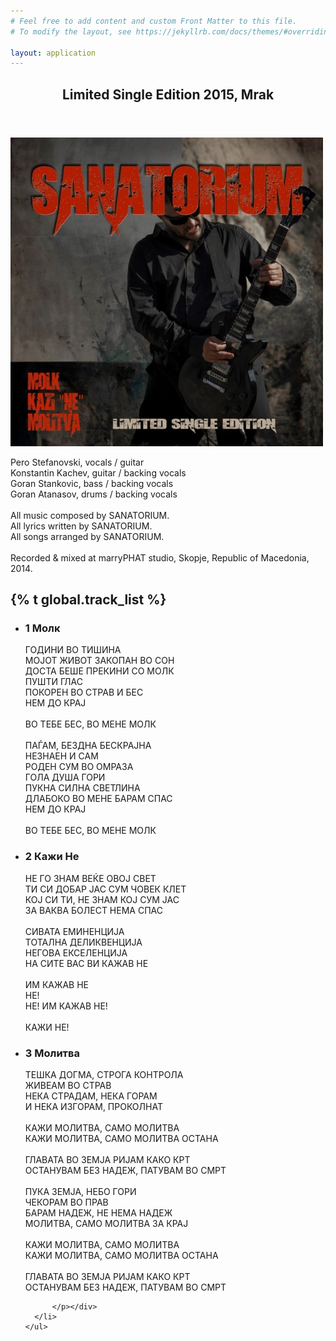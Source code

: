 ```yaml
---
# Feel free to add content and custom Front Matter to this file.
# To modify the layout, see https://jekyllrb.com/docs/themes/#overriding-theme-defaults

layout: application
---
```


<article class='release'>
  <div class='releaseDetails'>
    <header>
      <h2 class='title'>
        Limited Single Edition
        <span>2015, Mrak</span>
      </h2>
    </header>
    <div class='cover'><img alt="Limited_single_edition" src="/uploads/release/cover/limited_single_edition.jpg" /></div>
    <footer>
      <p>Pero Stefanovski, vocals / guitar<br />Konstantin Kachev, guitar / backing vocals<br />Goran Stankovic, bass / backing vocals<br />Goran Atanasov, drums / backing vocals<br /><br />All music composed by SANATORIUM.<br />
        All lyrics written by SANATORIUM.<br />
        All songs arranged by SANATORIUM.<br /><br />Recorded &amp; mixed at marryPHAT studio, Skopje, Republic of Macedonia, 2014.</p>
    </footer>
  </div>
  <aside class='trackList'>
    <h2 class='title'>{% t global.track_list %}</h2>
    <ul class='songs'>
      <li>
        <h3>
          <span>1</span>
          Молк
        </h3>
        <div class='song'><p>ГОДИНИ ВО ТИШИНА<br />
            МОЈОТ ЖИВОТ ЗАКОПАН ВО СОН<br />
            ДОСТА БЕШЕ ПРЕКИНИ СО МОЛК<br />
            ПУШТИ ГЛАС<br />
            ПОКОРЕН ВО СТРАВ И БЕС<br />
            НЕМ ДО КРАЈ<br /><br />
            ВО ТЕБЕ БЕС, ВО МЕНЕ МОЛК<br /><br />
            ПАЃАМ, БЕЗДНА БЕСКРАЈНА<br />
            НЕЗНАЕН И САМ<br />
            РОДЕН СУМ ВО ОМРАЗА<br />
            ГОЛА ДУША ГОРИ<br />
            ПУКНА СИЛНА СВЕТЛИНА<br />
            ДЛАБОКО ВО МЕНЕ БАРАМ СПАС<br />
            НЕМ ДО КРАЈ<br /><br />
            ВО ТЕБЕ БЕС, ВО МЕНЕ МОЛК
          </p></div>
      </li>
      <li>
        <h3>
          <span>2</span>
          Кажи Не
        </h3>
        <div class='song'><p>НЕ ГО ЗНАМ ВЕЌЕ ОВОЈ СВЕТ<br />
            ТИ СИ ДОБАР ЈАС СУМ ЧОВЕК КЛЕТ<br />
            КОЈ СИ ТИ, НЕ ЗНАМ КОЈ СУМ ЈАС<br />
            ЗА ВАКВА БОЛЕСТ НЕМА СПАС<br />
            <br />
            СИВАТА ЕМИНЕНЦИЈА<br />
            ТОТАЛНА ДЕЛИКВЕНЦИЈА<br />
            НЕГОВА ЕКСЕЛЕНЦИЈА<br />
            НА СИТЕ ВАС ВИ КАЖАВ НЕ<br />
            <br />
            ИМ КАЖАВ НЕ<br />
            НЕ!<br />
            НЕ! ИМ КАЖАВ НЕ!<br />
            <br />
            КАЖИ НЕ!<br />
          </p></div>
      </li>
      <li>
        <h3>
          <span>3</span>
          Молитва
        </h3>
        <div class='song'><p>ТЕШКА ДОГМА, СТРОГА КОНТРОЛА<br />
            ЖИВЕАМ ВО СТРАВ<br />
            НЕКА СТРАДАМ, НЕКА ГОРАМ<br />
            И НЕКА ИЗГОРАМ, ПРОКОЛНАТ<br />
            <br />
            КАЖИ МОЛИТВА, САМО МОЛИТВА<br />
            КАЖИ МОЛИТВА, САМО МОЛИТВА ОСТАНА<br />
            <br />
            ГЛАВАТА ВО ЗЕМЈА РИЈАМ КАКО КРТ<br />
            ОСТАНУВАМ БЕЗ НАДЕЖ, ПАТУВАМ ВО СМРТ<br />
            <br />
            ПУКА ЗЕМЈА, НЕБО ГОРИ<br />
            ЧЕКОРАМ ВО ПРАВ<br />
            БАРАМ НАДЕЖ, НЕ НЕМА НАДЕЖ<br />
            МОЛИТВА, САМО МОЛИТВА ЗА КРАЈ<br />
            <br />
            КАЖИ МОЛИТВА, САМО МОЛИТВА<br />
            КАЖИ МОЛИТВА, САМО МОЛИТВА ОСТАНА<br />
            <br />
            ГЛАВАТА ВО ЗЕМЈА РИЈАМ КАКО КРТ<br />
            ОСТАНУВАМ БЕЗ НАДЕЖ, ПАТУВАМ ВО СМРТ<br />

          </p></div>
      </li>
    </ul>
  </aside>
</article>

